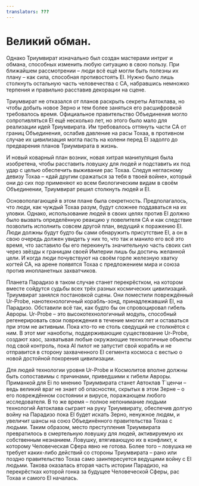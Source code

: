```yaml
---
translators: ???
---
```


# Великий обман.

Однако Триумвират изначально был создан мастерами интриг и обмана, способных изменить любую ситуацию в свою пользу. При ближайшем рассмотрении – люди всё ещё могли быть полезны их плану – как сила, способная противостоять EI. Нужно было лишь столкнуть остальную часть человечества с CA, набравшись немножко терпения и правильно расставив декорации на сцене.

Триумвират не отказался от планов раскрыть секреты Автоклава, но чтобы добыть новое Зерно и тем более заняться его расшифровкой требовалось время. Официальное правительство Объединения могло сопротивляться EI ещё несколько лет, но этого было мало для реализации идей Триумвирата. Им требовалось оттянуть части CA от границ Объединения, ослабив давление на расы Тохаа, в противном случае их цивилизация могла пасть на колени перед EI задолго до предварения планов Триумвирата в жизнь.

И новый коварный план возник, новая хитрая манипуляция была изобретена, чтобы расставить ловушку для людей и подставить их под удар с целью обеспечить выживание рас Тохаа. Следуя негласному девизу Тохаа – «дай другим сражаться за тебя в твоей войне», который они до сих пор применяют ко всем биологическим видам в своём Объединении, Триумвират решил столкнуть людей и EI.

Основополагающей в этом плане была секретность. Предполагалось, что люди, как чуждый Тохаа разум, будут сложнее поддаваться на их уловки. Однако, использование людей в своих целях против EI должно было вызвать определённую реакцию у повелителя CA и как следствие позволить исполнить совсем другой план, ведущий к поражению EI.
Люди должны будут будто бы сами обнаружить присутствие EI, а он в свою очередь должен увидеть у них то, что так и манило его всё это время, что заставило бы его перекинуть значительную часть своих сил через звёзды к границам своей Империи лишь бы достичь желанной цели. И когда люди почувствуют на своём горле железную хватку когтей CA, на арене появятся Тохаа с предложением мира и союза против инопланетных захватчиков.

Планета Парадизо в таком случае станет перекрёстком, на котором вместе сойдутся судьбы всех трёх разных космических цивилизаций.
Триумвират занялся постановкой сцены. Они поместили повреждённый Ur-Probe, нанотехнологичный корабль-зонд, принадлежавший EI, на Парадизо. Обставили всё так, как будто бы он спровоцировал гибель Авроры. Ur-Probe – это высокотехнологичный модуль, способный регенерировать свои повреждения в течение многих лет и оставаться при этом не активным. Пока кто-то не столь сведущий не столкнётся с ним. В этот миг наноботы, поддерживающие существование Ur-Probe, создают хаос, захватывая любые окружающие технологичные объекты под свой контроль, пока AI пилот не запустит свой корабль и не отправится в сторону захваченного EI сегмента космоса с вестью о новой достойной покорения цивилизации.

Для людей технологии уровня Ur-Probe и Космолитов вполне должны быть сопоставимы с причинами, приведшими к гибели Авроры. Приманкой для Ei по мнению Триумвирата станет Автоклав Т`ценчи – ведь великий враг не знает об опасностях, скрытых в этом Зерне – о его повреждённом состоянии и вирусе, поражающем любого исследователя.
В то же время – полное непонимание людьми технологий Автоклава сыграет на руку Триумвирату, обеспечив долгую войну на Парадизо пока EI будет искать Зерно, ненужное людям, и увеличит шансы на союз Объединённого правительства Тохаа с людьми.
Таким образом, место преступления Триумвирата превратилось в смертельную ловушку для людей, активируемую их собственным незнанием. Ловушку, втягивающую их в конфликт, к которому Человеческая Сфера явно не готова. Более того – ловушка не требует каких-либо действий со стороны Триумвирата – рано или поздно правительство Тохаа само заинтересуется ведущими войну с EI людьми.
Такова оказалась вторая часть истории Парадизо, на перекрёстках которой гонка за будущее Человеческой Сферы, рас Тохаа и самого EI началась.
